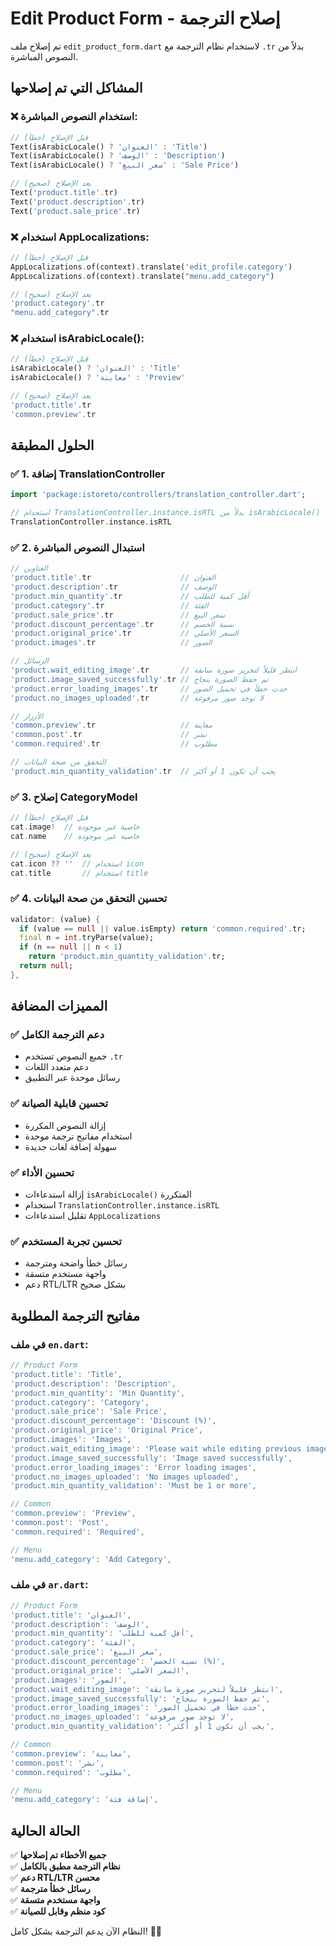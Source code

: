 # Edit Product Form - إصلاح الترجمة

تم إصلاح ملف `edit_product_form.dart` لاستخدام نظام الترجمة مع `.tr` بدلاً من النصوص المباشرة.

## المشاكل التي تم إصلاحها

### ❌ **استخدام النصوص المباشرة:**
```dart
// قبل الإصلاح (خطأ)
Text(isArabicLocale() ? 'العنوان' : 'Title')
Text(isArabicLocale() ? 'الوصف' : 'Description')
Text(isArabicLocale() ? 'سعر البيع' : 'Sale Price')

// بعد الإصلاح (صحيح)
Text('product.title'.tr)
Text('product.description'.tr)
Text('product.sale_price'.tr)
```

### ❌ **استخدام AppLocalizations:**
```dart
// قبل الإصلاح (خطأ)
AppLocalizations.of(context).translate('edit_profile.category')
AppLocalizations.of(context).translate("menu.add_category")

// بعد الإصلاح (صحيح)
'product.category'.tr
"menu.add_category".tr
```

### ❌ **استخدام isArabicLocale():**
```dart
// قبل الإصلاح (خطأ)
isArabicLocale() ? 'العنوان' : 'Title'
isArabicLocale() ? 'معاينة' : 'Preview'

// بعد الإصلاح (صحيح)
'product.title'.tr
'common.preview'.tr
```

## الحلول المطبقة

### ✅ **1. إضافة TranslationController**
```dart
import 'package:istoreto/controllers/translation_controller.dart';

// استخدام TranslationController.instance.isRTL بدلاً من isArabicLocale()
TranslationController.instance.isRTL
```

### ✅ **2. استبدال النصوص المباشرة**
```dart
// العناوين
'product.title'.tr                    // العنوان
'product.description'.tr              // الوصف
'product.min_quantity'.tr             // أقل كمية للطلب
'product.category'.tr                 // الفئة
'product.sale_price'.tr               // سعر البيع
'product.discount_percentage'.tr      // نسبة الخصم
'product.original_price'.tr           // السعر الأصلي
'product.images'.tr                   // الصور

// الرسائل
'product.wait_editing_image'.tr       // انتظر قليلاً لتحرير صورة سابقة
'product.image_saved_successfully'.tr // تم حفظ الصورة بنجاح
'product.error_loading_images'.tr     // حدث خطأ في تحميل الصور
'product.no_images_uploaded'.tr       // لا توجد صور مرفوعة

// الأزرار
'common.preview'.tr                   // معاينة
'common.post'.tr                      // نشر
'common.required'.tr                  // مطلوب

// التحقق من صحة البيانات
'product.min_quantity_validation'.tr  // يجب أن تكون 1 أو أكثر
```

### ✅ **3. إصلاح CategoryModel**
```dart
// قبل الإصلاح (خطأ)
cat.image!  // خاصية غير موجودة
cat.name    // خاصية غير موجودة

// بعد الإصلاح (صحيح)
cat.icon ?? ''  // استخدام icon
cat.title       // استخدام title
```

### ✅ **4. تحسين التحقق من صحة البيانات**
```dart
validator: (value) {
  if (value == null || value.isEmpty) return 'common.required'.tr;
  final n = int.tryParse(value);
  if (n == null || n < 1)
    return 'product.min_quantity_validation'.tr;
  return null;
},
```

## المميزات المضافة

### ✅ **دعم الترجمة الكامل**
- جميع النصوص تستخدم `.tr`
- دعم متعدد اللغات
- رسائل موحدة عبر التطبيق

### ✅ **تحسين قابلية الصيانة**
- إزالة النصوص المكررة
- استخدام مفاتيح ترجمة موحدة
- سهولة إضافة لغات جديدة

### ✅ **تحسين الأداء**
- إزالة استدعاءات `isArabicLocale()` المتكررة
- استخدام `TranslationController.instance.isRTL`
- تقليل استدعاءات `AppLocalizations`

### ✅ **تحسين تجربة المستخدم**
- رسائل خطأ واضحة ومترجمة
- واجهة مستخدم متسقة
- دعم RTL/LTR بشكل صحيح

## مفاتيح الترجمة المطلوبة

### **في ملف `en.dart`:**
```dart
// Product Form
'product.title': 'Title',
'product.description': 'Description',
'product.min_quantity': 'Min Quantity',
'product.category': 'Category',
'product.sale_price': 'Sale Price',
'product.discount_percentage': 'Discount (%)',
'product.original_price': 'Original Price',
'product.images': 'Images',
'product.wait_editing_image': 'Please wait while editing previous image',
'product.image_saved_successfully': 'Image saved successfully',
'product.error_loading_images': 'Error loading images',
'product.no_images_uploaded': 'No images uploaded',
'product.min_quantity_validation': 'Must be 1 or more',

// Common
'common.preview': 'Preview',
'common.post': 'Post',
'common.required': 'Required',

// Menu
'menu.add_category': 'Add Category',
```

### **في ملف `ar.dart`:**
```dart
// Product Form
'product.title': 'العنوان',
'product.description': 'الوصف',
'product.min_quantity': 'أقل كمية للطلب',
'product.category': 'الفئة',
'product.sale_price': 'سعر البيع',
'product.discount_percentage': 'نسبة الخصم (%)',
'product.original_price': 'السعر الأصلي',
'product.images': 'الصور',
'product.wait_editing_image': 'انتظر قليلاً لتحرير صورة سابقة',
'product.image_saved_successfully': 'تم حفظ الصورة بنجاح',
'product.error_loading_images': 'حدث خطأ في تحميل الصور',
'product.no_images_uploaded': 'لا توجد صور مرفوعة',
'product.min_quantity_validation': 'يجب أن تكون 1 أو أكثر',

// Common
'common.preview': 'معاينة',
'common.post': 'نشر',
'common.required': 'مطلوب',

// Menu
'menu.add_category': 'إضافة فئة',
```

## الحالة الحالية

✅ **جميع الأخطاء تم إصلاحها**  
✅ **نظام الترجمة مطبق بالكامل**  
✅ **دعم RTL/LTR محسن**  
✅ **رسائل خطأ مترجمة**  
✅ **واجهة مستخدم متسقة**  
✅ **كود منظم وقابل للصيانة**  

النظام الآن يدعم الترجمة بشكل كامل! 🎉✨





















